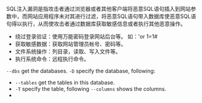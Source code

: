 SQL注入漏洞是指攻击者通过浏览器或者其他客户端将恶意SQL语句插入到网站参数中，而网站应用程序未对其进行过滤，将恶意SQL语句带入数据库使恶意SQL语句得以执行，从而使攻击者通过数据库获取敏感信息或者执行其他恶意操作。
- 绕过登录验证：使用万能密码登录网站后台等。 如：'or 1=1#
- 获取敏感数据：获取网站管理员帐号、密码等。
- 文件系统操作：列目录，读取、写入文件等。
- 执行系统命令：远程执行命令。

`--dbs` get the databases.
`-D` specify the database, following:
- `--tables` get the tables in this database.
- `-T` specify the table, following `--columns` shows the columns.
- 
